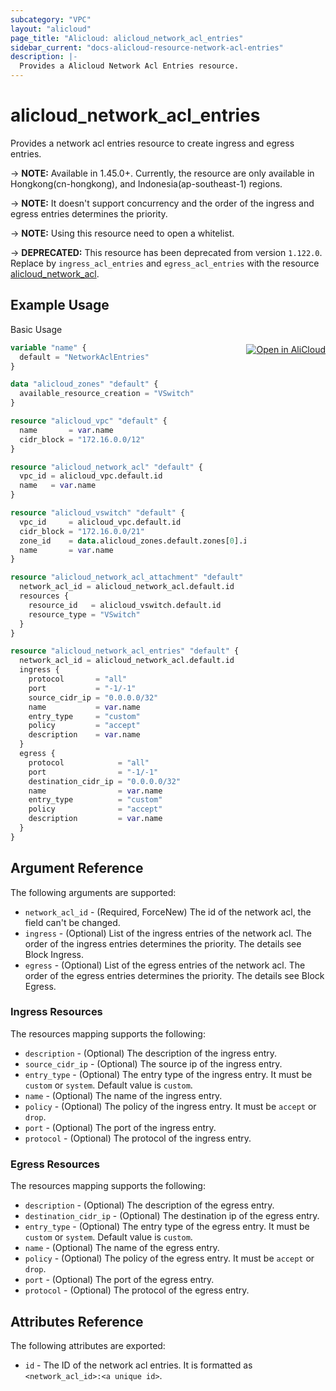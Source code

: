 ```yaml
---
subcategory: "VPC"
layout: "alicloud"
page_title: "Alicloud: alicloud_network_acl_entries"
sidebar_current: "docs-alicloud-resource-network-acl-entries"
description: |-
  Provides a Alicloud Network Acl Entries resource.
---
```


# alicloud\_network_acl_entries

Provides a network acl entries resource to create ingress and egress entries.

-> **NOTE:** Available in 1.45.0+. Currently, the resource are only available in Hongkong(cn-hongkong), and Indonesia(ap-southeast-1) regions.

-> **NOTE:** It doesn't support concurrency and the order of the ingress and egress entries determines the priority.

-> **NOTE:** Using this resource need to open a whitelist.

-> **DEPRECATED:**  This resource  has been deprecated from version `1.122.0`. Replace by `ingress_acl_entries` and `egress_acl_entries` with the resource [alicloud_network_acl](https://www.terraform.io/docs/providers/alicloud/r/network_acl).

## Example Usage
<div class="oics-button" style="float: right;margin: 0 0 -40px 0;">
  <a href="https://api.aliyun.com/api-tools/terraform?resource=alicloud_network_acl_entries&exampleId=0cb0c435-f950-78f0-0ca6-cb55b7b58576a3c3942e&activeTab=example&spm=docs.r.network_acl_entries.0.0cb0c435f9" target="_blank">
    <img alt="Open in AliCloud" src="https://img.alicdn.com/imgextra/i1/O1CN01hjjqXv1uYUlY56FyX_!!6000000006049-55-tps-254-36.svg" style="max-height: 44px; margin: 32px auto; max-width: 100%;">
  </a>
</div>

Basic Usage

```terraform
variable "name" {
  default = "NetworkAclEntries"
}

data "alicloud_zones" "default" {
  available_resource_creation = "VSwitch"
}

resource "alicloud_vpc" "default" {
  name       = var.name
  cidr_block = "172.16.0.0/12"
}

resource "alicloud_network_acl" "default" {
  vpc_id = alicloud_vpc.default.id
  name   = var.name
}

resource "alicloud_vswitch" "default" {
  vpc_id     = alicloud_vpc.default.id
  cidr_block = "172.16.0.0/21"
  zone_id    = data.alicloud_zones.default.zones[0].id
  name       = var.name
}

resource "alicloud_network_acl_attachment" "default" {
  network_acl_id = alicloud_network_acl.default.id
  resources {
    resource_id   = alicloud_vswitch.default.id
    resource_type = "VSwitch"
  }
}

resource "alicloud_network_acl_entries" "default" {
  network_acl_id = alicloud_network_acl.default.id
  ingress {
    protocol       = "all"
    port           = "-1/-1"
    source_cidr_ip = "0.0.0.0/32"
    name           = var.name
    entry_type     = "custom"
    policy         = "accept"
    description    = var.name
  }
  egress {
    protocol            = "all"
    port                = "-1/-1"
    destination_cidr_ip = "0.0.0.0/32"
    name                = var.name
    entry_type          = "custom"
    policy              = "accept"
    description         = var.name
  }
}
```

## Argument Reference

The following arguments are supported:

* `network_acl_id` - (Required, ForceNew) The id of the network acl, the field can't be changed.
* `ingress` - (Optional) List of the ingress entries of the network acl. The order of the ingress entries determines the priority. The details see Block Ingress.
* `egress` - (Optional) List of the egress entries of the network acl. The order of the egress entries determines the priority. The details see Block Egress.

### Ingress Resources

The resources mapping supports the following:

* `description` - (Optional) The description of the ingress entry.
* `source_cidr_ip` - (Optional) The source ip of the ingress entry.
* `entry_type` - (Optional) The entry type of the ingress entry. It must be `custom` or `system`. Default value is `custom`.
* `name` - (Optional) The name of the ingress entry.
* `policy` - (Optional) The policy of the ingress entry. It must be `accept` or `drop`.
* `port` - (Optional) The port of the ingress entry.
* `protocol` - (Optional) The protocol of the ingress entry.

### Egress Resources

The resources mapping supports the following:

* `description` - (Optional) The description of the egress entry.
* `destination_cidr_ip` - (Optional) The destination ip of the egress entry.
* `entry_type` - (Optional) The entry type of the egress entry. It must be `custom` or `system`. Default value is `custom`.
* `name` - (Optional) The name of the egress entry.
* `policy` - (Optional) The policy of the egress entry. It must be `accept` or `drop`.
* `port` - (Optional) The port of the egress entry.
* `protocol` - (Optional) The protocol of the egress entry.


## Attributes Reference

The following attributes are exported:

* `id` - The ID of the network acl entries. It is formatted as `<network_acl_id>:<a unique id>`.


